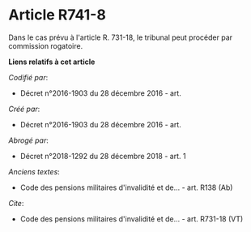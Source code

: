 # Article R741-8

Dans le cas prévu à l'article R. 731-18, le tribunal peut procéder par commission rogatoire.

**Liens relatifs à cet article**

_Codifié par_:

  - Décret n°2016-1903 du 28 décembre 2016 - art.

_Créé par_:

  - Décret n°2016-1903 du 28 décembre 2016 - art.

_Abrogé par_:

  - Décret n°2018-1292 du 28 décembre 2018 - art. 1

_Anciens textes_:

  - Code des pensions militaires d'invalidité et de... - art. R138 (Ab)

_Cite_:

  - Code des pensions militaires d'invalidité et de... - art. R731-18 (VT)
